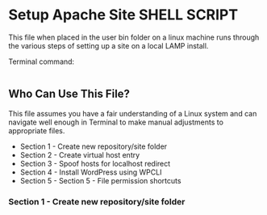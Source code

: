 # Setup Apache Site SHELL SCRIPT

This file when placed in the user bin folder on a linux machine runs through the various steps of setting up a site on a local LAMP install.

Terminal command:
```sudo setupAPsite.sh
```

## Who Can Use This File?

This file assumes you have a fair understanding of a Linux system and can navigate well enough in Terminal to make manual adjustments to appropriate files.

* Section 1 - Create new repository/site folder
* Section 2 - Create virtual host entry
* Section 3 - Spoof hosts for localhost redirect
* Section 4 - Install WordPress using WPCLI
* Section 5 - Section 5 - File permission shortcuts

### Section 1 - Create new repository/site folder

```javascript
```
